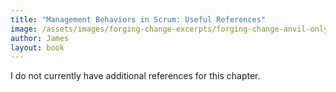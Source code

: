 ```yaml
---
title: "Management Behaviors in Scrum: Useful References"
image: /assets/images/forging-change-excerpts/forging-change-anvil-only.png
author: James
layout: book
---
```


I do not currently have additional references for this chapter.
